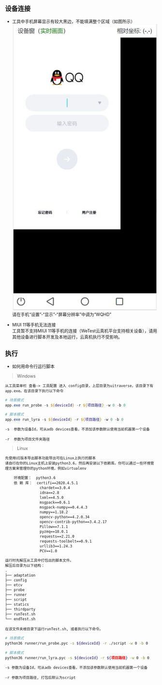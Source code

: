 ## 设备连接
+ 工具中手机屏幕显示有较大黑边，不能填满整个区域（如图所示）  
![logo](./black_edge.png ':size=240x460')  
请在手机“设置”-“显示”-“屏幕分辨率”中调为“WQHD”

+ MIUI 11等手机无法连接  
工具暂不支持MIUI 11等手机的连接（WeTest云真机平台支持相关设备），请用其他设备进行脚本开发及本地运行，云真机执行不受影响。

## 执行
+ 如何用命令行运行脚本
> Windows

    从工具菜单栏 查看-> 工具配置 进入 config目录，上层目录为uitraverse，该目录下有app.exe。在该目录下执行以下命令
``` powershell
# 场景模式
app.exe run_probe -s ${deviceId} -r ${项目路径} -w 0 -b 0
``` 
``` powershell
# 脚本模式
app.exe run_lyra -s ${deviceId} -r ${项目路径} -w 0 -b 0
```

    -s  参数为设备Id，可从adb devices查看，不添加该参数默认使用当前机器第一个设备

    -r  参数为项目文件夹路径
> Linux

    先使用UI版本导出脚本功能导出可在Linux上执行的脚本
    请自行在你的Linux主机上安装python3.6，然后再安装以下依赖库。你可以通过一些环境管理方案来管理你的python环境，例如virtualenv
``` 
    环境配置：  python3.6
    依 赖 库：  certifi==2020.4.5.1
                chardet==3.0.4
                idna==2.8
                lxml==4.5.0
                msgpack==0.6.1
                msgpack-numpy==0.4.4.3
                numpy==1.18.2
                opencv-python==4.2.0.34
                opencv-contrib-python==3.4.2.17
                Pillow==7.1.1
                pyzmq==18.0.1
                requests==2.21.0
                requests-toolbelt==0.9.1
                urllib3==1.24.3
                PCV==1.0
```
    运行时先解压从工具中打包出的脚本文件。
    解压后目录为以下结构：
    .
    ├── adaptation
    ├── config
    ├── etcv
    ├── probe
    ├── runner
    ├── script
    ├── statics
    ├── thirdparty
    ├── runTest.sh
    └── endTest.sh
    
    在该文件夹根目录下运行runTest.sh, 或者执行以下命令。
``` bash
# 场景模式
python36 runner/run_probe.pyc -s ${deviceId} -r ./script -w 0 -b 0
``` 
``` bash
# 脚本模式
python36 runner/run_lyra.pyc -s ${deviceId} -r ${项目路径} -w 0 -b 0
``` 

    -s 参数为设备Id，可从adb devices查看，不添加该参数默认使用当前机器第一个设备

    -r 参数为项目路径, 打包后默认为script